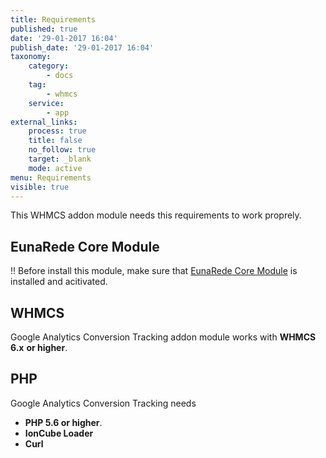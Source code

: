 ```yaml
---
title: Requirements
published: true
date: '29-01-2017 16:04'
publish_date: '29-01-2017 16:04'
taxonomy:
    category:
        - docs
    tag:
        - whmcs
    service:
        - app
external_links:
    process: true
    title: false
    no_follow: true
    target: _blank
    mode: active
menu: Requirements
visible: true
---
```


This WHMCS addon module needs this requirements to work proprely.

## EunaRede Core Module

!! Before install this module, make sure that [EunaRede Core Module](/whmcs-gtm/installing-eunarede-core-module) is installed and acitivated.

## WHMCS

Google Analytics Conversion Tracking addon module works with **WHMCS 6.x** **or higher**.

## PHP

Google Analytics Conversion Tracking needs 

* **PHP 5.6 or higher**.
* **IonCube Loader**
* **Curl**
